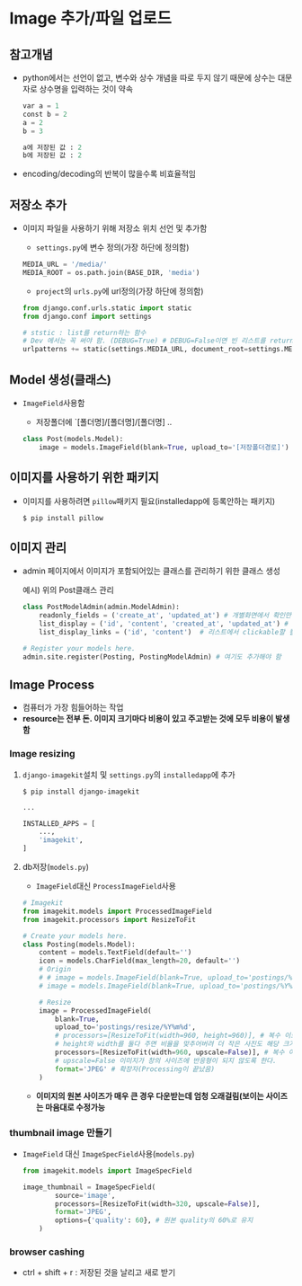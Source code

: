# Image 추가/파일 업로드

## 참고개념

* python에서는 선언이 없고, 변수와 상수 개념을 따로 두지 않기 때문에 상수는 대문자로 상수명을 입력하는 것이 약속

  ```python
  var a = 1
  const b = 2
  a = 2
  b = 3
  
  a에 저장된 값 : 2
  b에 저장된 값 : 2
  ```
  
* encoding/decoding의 반복이 많을수록 비효율적임

## 저장소 추가

* 이미지 파일을 사용하기 위해 저장소 위치 선언 및 추가함

  * `settings.py`에 변수 정의(가장 하단에 정의함)

  ```python
  MEDIA_URL = '/media/'
  MEDIA_ROOT = os.path.join(BASE_DIR, 'media')
  ```

  * `project`의 `urls.py`에 url정의(가장 하단에 정의함)

  ```python
  from django.conf.urls.static import static
  from django.conf import settings
  
  # ststic : list를 return하는 함수
  # Dev 에서는 꼭 써야 함. (DEBUG=True) # DEBUG=False이면 빈 리스트를 return 함
  urlpatterns += static(settings.MEDIA_URL, document_root=settings.MEDIA_ROOT)
  ```


## Model 생성(클래스)

* `ImageField`사용함

  * 저장폴더에 `[폴더명]/[폴더명]/[폴더명] ..

  ```python
  class Post(models.Model):
      image = models.ImageField(blank=True, upload_to='[저장폴더경로]')
  ```

## 이미지를 사용하기 위한 패키지

* 이미지를 사용하려면 `pillow`패키지 필요(installedapp에 등록안하는 패키지)

  ```git
  $ pip install pillow
  ```

## 이미지 관리

* admin 페이지에서 이미지가 포함되어있는 클래스를 관리하기 위한 클래스 생성

  예시) 위의 Post클래스 관리

  ```python
  class PostModelAdmin(admin.ModelAdmin):
      readonly_fields = ('create_at', 'updated_at') # 개별화면에서 확인만 가능
      list_display = ('id', 'content', 'created_at', 'updated_at') # 리스트에서 보여질 컬럼들
      list_display_links = ('id', 'content')  # 리스트에서 clickable할 컬럼들
  
  # Register your models here.
  admin.site.register(Posting, PostingModelAdmin) # 여기도 추가해야 함
  ```



## Image Process

* 컴퓨터가 가장 힘들어하는 작업
* **resource는 전부 돈. 이미지 크기마다 비용이 있고 주고받는 것에 모두 비용이 발생함**

### Image resizing

1. `django-imagekit`설치 및 `settings.py`의 `installedapp`에 추가

   ```
   $ pip install django-imagekit
   ```

   ```python
   ...
   
   INSTALLED_APPS = [
       ...,
       'imagekit',
   ]
   ```

2. db저장(`models.py`)

   * `ImageField`대신 `ProcessImageField`사용

   ```python
   # Imagekit
   from imagekit.models import ProcessedImageField
   from imagekit.processors import ResizeToFit
   
   # Create your models here.
   class Posting(models.Model):
       content = models.TextField(default='')
       icon = models.CharField(max_length=20, default='')
       # Origin
       # # image = models.ImageField(blank=True, upload_to='postings/%Y/%m/%d')
       # image = models.ImageField(blank=True, upload_to='postings/%Y%m%d')
   
       # Resize
       image = ProcessedImageField(
           blank=True,
           upload_to='postings/resize/%Y%m%d',
           # processors=[ResizeToFit(width=960, height=960)], # 복수 이므로 list 가능
           # height와 width를 둘다 주면 비율을 맞추어버려 더 작은 사진도 해당 크기로 맞춰준다.
           processors=[ResizeToFit(width=960, upscale=False)], # 복수 이므로 list 가능
           # upscale=False 이미지가 창의 사이즈에 반응형이 되지 않도록 한다.
           format='JPEG' # 확장자(Processing이 끝났음)
       )
   ```

   * **이미지의 원본 사이즈가 매우 큰 경우 다운받는데 엄청 오래걸림(보이는 사이즈는 마음대로 수정가능**

### thumbnail image 만들기

* `ImageField` 대신 `ImageSpecField`사용(`models.py`)

  ```python
  from imagekit.models import ImageSpecField
  
  image_thumbnail = ImageSpecField(
          source='image',
          processors=[ResizeToFit(width=320, upscale=False)],
          format='JPEG',
          options={'quality': 60}, # 원본 quality의 60%로 유지
      )
  ```

### browser cashing

* ctrl + shift + r : 저장된 것을 날리고 새로 받기
